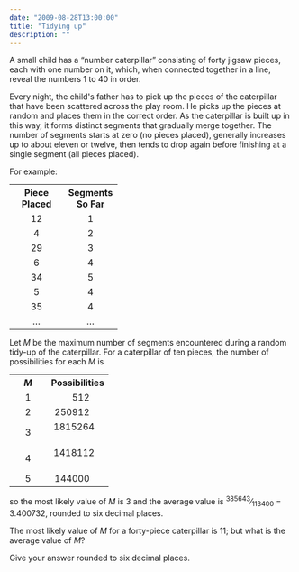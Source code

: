 ```yaml
---
date: "2009-08-28T13:00:00"
title: "Tidying up"
description: ""
---
```


<p>A small child has a “number caterpillar” consisting of forty jigsaw pieces, each with one number on it, which, when connected together in a line, reveal the numbers 1 to 40 in order.</p>
<p>Every night, the child's father has to pick up the pieces of the caterpillar that have been scattered across the play room. He picks up the pieces at random and places them in the correct order. As the caterpillar is built up in this way, it forms distinct segments that gradually merge together. The number of segments starts at zero (no pieces placed), generally increases up to about eleven or twelve, then tends to drop again before finishing at a single segment (all pieces placed).</p><p>
</p><p>For example:</p>
<div style="text-align:center;">
<table class="grid" style="margin:0 auto;"><tr><th align="center" width="80"><b>Piece Placed</b></th>
<th align="center" width="80"><b>Segments So Far</b></th></tr><tr><td align="center">12</td><td align="center">1</td></tr><tr><td align="center">4</td><td align="center">2</td></tr><tr><td align="center">29</td><td align="center">3</td></tr><tr><td align="center">6</td><td align="center">4</td></tr><tr><td align="center">34</td><td align="center">5</td></tr><tr><td align="center">5</td><td align="center">4</td></tr><tr><td align="center">35</td><td align="center">4</td></tr><tr><td align="center">…</td><td align="center">…</td></tr></table></div>
<p>Let <var>M</var> be the maximum number of segments encountered during a random tidy-up of the caterpillar.
For a caterpillar of ten pieces, the number of possibilities for each <var>M</var> is</p>
<div style="text-align:center;">
<table class="grid" style="margin:0 auto;"><tr><th align="center" width="50"><b><var>M</var></b></th>
<th align="center" width="90"><b>Possibilities</b></th></tr><tr><td align="center">1</td><td align="right">512      </td></tr><tr><td align="center">2</td><td align="right">250912      </td></tr><tr><td align="center">3</td><td align="right">1815264      </td></tr><tr><td align="center">4</td><td align="right">1418112      </td></tr><tr><td align="center">5</td><td align="right">144000      </td></tr></table></div>
<p>so the most likely value of <var>M</var> is 3 and the average value is <sup>385643</sup>⁄<sub>113400</sub> = 3.400732, rounded to six decimal places.</p>
<p>The most likely value of <var>M</var> for a forty-piece caterpillar is 11; but what is the average value of <var>M</var>?</p>
<p>Give your answer rounded to six decimal places.</p>

